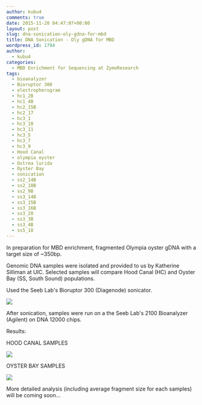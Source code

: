 ```yaml
---
author: kubu4
comments: true
date: 2015-11-20 04:47:07+00:00
layout: post
slug: dna-sonication-oly-gdna-for-mbd
title: DNA Sonication - Oly gDNA for MBD
wordpress_id: 1794
author:
  - kubu4
categories:
  - MBD Enrichment for Sequencing at ZymoResearch
tags:
  - bioanalyzer
  - Bioruptor 300
  - electropherogram
  - hc1_2B
  - hc1_4B
  - hc2_15B
  - hc2_17
  - hc3_1
  - hc3_10
  - hc3_11
  - hc3_5
  - hc3_7
  - hc3_9
  - Hood Canal
  - olympia oyster
  - Ostrea lurida
  - Oyster Bay
  - sonication
  - ss2_14B
  - ss2_18B
  - ss2_9B
  - ss3_14B
  - ss3_15B
  - ss3_16B
  - ss3_20
  - ss3_3B
  - ss3_4B
  - ss5_18
---
```


In preparation for MBD enrichment, fragmented Olympia oyster gDNA with a target size of ~350bp.

Genomic DNA samples were isolated and provided to us by Katherine Silliman at UIC. Selected samples will compare Hood Canal (HC) and Oyster Bay (SS, South Sound) populations.

Used the Seeb Lab's Bioruptor 300 (Diagenode) sonicator.

[![](https://eagle.fish.washington.edu/Arabidopsis/20151119_bioruptor_settings.JPG)](http://eagle.fish.washington.edu/Arabidopsis/20151119_bioruptor_settings.JPG)

After sonication, samples were run on a the Seeb Lab's 2100 Bioanalyzer (Agilent) on DNA 12000 chips.

Results:

HOOD CANAL SAMPLES

[![](https://eagle.fish.washington.edu/Arabidopsis/Bioanalyzer%20Data/20151119_bioanalyzer_oly_hood_canal_all_electropherograms.jpg)](http://eagle.fish.washington.edu/Arabidopsis/Bioanalyzer%20Data/20151119_bioanalyzer_oly_hood_canal_all_electropherograms.jpg)



OYSTER BAY SAMPLES

[![](https://eagle.fish.washington.edu/Arabidopsis/Bioanalyzer%20Data/20151119_bioanalyzer_oly_oyster_bay_all_electropherograms.jpg)](http://eagle.fish.washington.edu/Arabidopsis/Bioanalyzer%20Data/20151119_bioanalyzer_oly_oyster_bay_all_electropherograms.jpg)

More detailed analysis (including average fragment size for each samples) will be coming soon...
